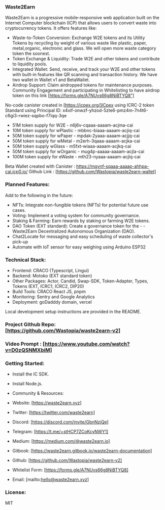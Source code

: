 ### Waste2Earn

Waste2Earn is a progressive mobile-responsive web application built on the Internet Computer blockchain (ICP) that allows users to convert waste into cryptocurrency tokens. It offers features like:

- Waste-to-Token Conversion: Exchange W2E tokens and its Utility Tokens by recycling by weight of various waste like plastic, paper, metal,organic, electronic and glass. We will open more waste category token the soonest.
- Token Exchange & Liquidity: Trade W2E and other tokens and contribute to liquidity pools.
- Integrated Wallet: Send, receive, and track your W2E and other tokens with built-in features like QR scanning and transaction history. We have two wallet in Wallet v1 and BetaWallet.
- Airdrop Support: Claim airdropped tokens for maintenance purposes. Community Engagement and participating in Whitelisting to have airdrop token on this link [https://forms.gle/A7NUvs66g8NiBTYQ8"]

No-code canister created in [https://icpex.org/]ICpex using ICRC-2 token Standard
using Principal ID: x4xif-onwzf-yhzod-5zte6-pmz4m-7n4t6-c6gi3-rwiez-sqpbo-f7iqq-3qe

- 51M token supply for W2E - n6j6v-cqaaa-aaaam-acjma-cai
- 10M token supply for wPlastic - mbbnc-biaaa-aaaam-acjiq-cai
- 50M token supply for wPaper - mpdak-2yaaa-aaaam-acjjq-cai
- 50M token supply for wMetal - m2erh-3qaaa-aaaam-acjka-cai
- 50M token supply wGlass - m5fxt-wiaaa-aaaam-acjkq-cai
- 50M token supply for wOrganic - mug4p-aaaaa-aaaam-acjla-cai
- 100M token supply for eWaste - mth23-nyaaa-aaaam-acjlq-cai

Beta Wallet created with Canister : https://mqvnf-sqaaa-aaaap-ahhpa-cai.icp0.io/
Github Link : [https://github.com/Wastopia/waste2earn-wallet]

### Planned Features:

Add to the following in the future:

- NFTs: Integrate non-fungible tokens (NFTs) for potential future use cases.
- Voting: Implement a voting system for community governance.
- Staking & Farming: Earn rewards by staking or farming W2E tokens.
- DAO Token (EXT standard): Create a governance token for the - - Waste2Earn Decentralized Autonomous Organization (DAO).
- Chat2Locate for messaging and easy scheduling of waste collector's pick-up
- Automate with IoT sensor for easy weighing using Arduino ESP32

### Technical Stack:

- Frontend: CRACO (Typescript, Lingui)
- Backend: Motoko (EXT standard token)
- Other Packages: Actor, Candid, Swap-SDK, Token-Adapter, Types, Tokens (EXT, ICRC1, ICRC2, DIP20)
- Build Tools: CRACO React JS, pnpm
- Monitoring: Sentry and Google Analytics
- Deployment: goDadddy domain, vercel

Local development setup instructions are provided in the README.

### Project Github Repo: [https://github.com/Wastopia/waste2earn-v2]

### Video Prompt : [https://www.youtube.com/watch?v=D0zQSNMXbiM]

### Getting Started:

- Install the IC SDK.
- Install Node.js.
- Community & Resources:

- Website: [https://waste2earn.xyz]
- Twitter: [https://twitter.com/waste2earn]
- Discord: [https://discord.com/invite/GbnNzjQe]
- Telegram: [https://t.me/+stHCP7ZCoKcyNWY1]
- Medium: [https://medium.com/@waste2earn.io]
- Gitbook: [https://waste2earn.gitbook.io/waste2earn-documentation]
- Github: [https://github.com/Wastopia/waste2earn-v2]
- Whitelist Form: [https://forms.gle/A7NUvs66g8NiBTYQ8]
- Email: [mailto:hello@waste2earn.xyz]

### License:

MIT
